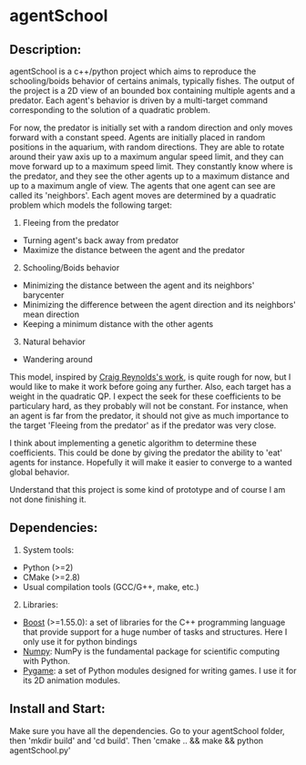 agentSchool
========

Description:
-------------

agentSchool is a c++/python project which aims to reproduce the schooling/boids behavior of certains animals, typically fishes. The output of the project is a 2D view of an bounded box containing multiple agents and a predator. Each agent's behavior is driven by a multi-target command corresponding to the solution of a quadratic problem.

For now, the predator is initially set with a random direction and only moves forward with a constant speed.
Agents are initially placed in random positions in the aquarium, with random directions. They are able to rotate around their yaw axis up to a maximum angular speed limit, and they can move forward up to a maximum speed limit. They constantly know where is the predator, and they see the other agents up to a maximum distance and up to a maximum angle of view. The agents that one agent can see are called its 'neighbors'. 
Each agent moves are determined by a quadratic problem which models the following target:

1. Fleeing from the predator 
  * Turning agent's back away from predator
  * Maximize the distance between the agent and the predator

2. Schooling/Boids behavior
  * Minimizing the distance between the agent and its neighbors' barycenter
  * Minimizing the difference between the agent direction and its neighbors' mean direction
  * Keeping a minimum distance with the other agents

3. Natural behavior
  *  Wandering around

This model, inspired by [Craig Reynolds's work](http://www.red3d.com/cwr/boids/), is quite rough for now, but I would like to make it work before going any further. Also, each target has a weight in the quadratic QP. I expect the seek for these coefficients to be particulary hard, as they probably will not be constant. For instance, when an agent is far from the predator, it should not give as much importance to the target 'Fleeing from the predator' as if the predator was very close.

I think about implementing a genetic algorithm to determine these coefficients. This could be done by giving the predator the ability to 'eat' agents for instance. Hopefully it will make it easier to converge to a wanted global behavior.

Understand that this project is some kind of prototype and of course I am not done finishing it.

Dependencies:
-------------
1. System tools:
  * Python (>=2)
  * CMake (>=2.8)
  * Usual compilation tools (GCC/G++, make, etc.)
2. Libraries:
  * [Boost](http://www.boost.org/) (>=1.55.0): a set of libraries for the C++ programming language that provide support for a huge number of tasks and structures. Here I only use it for python bindings
  * [Numpy](www.numpy.org/‎): NumPy is the fundamental package for scientific computing with Python.
  * [Pygame](http://pygame.org/): a set of Python modules designed for writing games. I use it for its 2D animation modules.

Install and Start:
------------------
Make sure you have all the dependencies.
Go to your agentSchool folder, then 'mkdir build' and 'cd build'.
Then 'cmake .. && make && python agentSchool.py'




